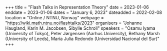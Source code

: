 +++
title = "Flash Talks in Representation Theory"
date = 2023-01-06
enddate = 2023-01-06
dates = "January 6, 2023"
dateadded = 2022-02-08
location = "Online / NTNU, Norway"
webpage = "https://wiki.math.ntnu.no/flashtalks/2023"
organisers = "Johanne Haugland, Karin M. Jacobsen, Sibylle Schroll"
speakers = "Osamu Iyama (University of Tokyo), Peter Jørgensen (Aarhus University), Bethany Marsh (University of Leeds), María Julia Redondo (Universidad Nacional del Sur)"
+++
